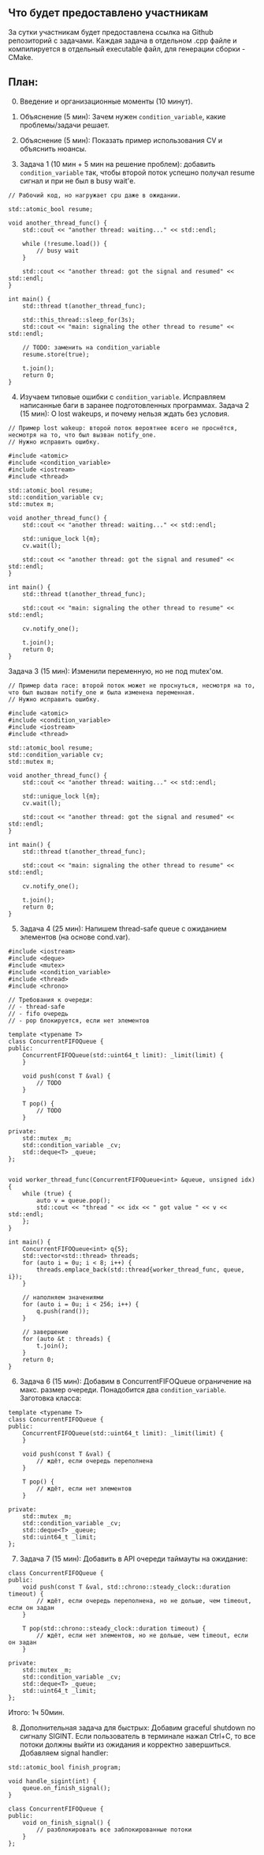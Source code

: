 ## Что будет предоставлено участникам
За сутки участникам будет предоставлена ссылка на Github репозиторий с задачами. Каждая задача в отдельном .cpp файле и компилируется в отдельный executable файл, для генерации сборки - CMake.

## План:

0) Введение и организационные моменты (10 минут).


1) Объяснение (5 мин): Зачем нужен `condition_variable`, какие проблемы/задачи решает.


2) Объяснение (5 мин): Показать пример использования CV и объяснить нюансы.


3) Задача 1 (10 мин + 5 мин на решение проблем): добавить `condition_variable` так, чтобы второй поток успешно получал resume сигнал и при не был в busy wait'е.
```
// Рабочий код, но нагружает cpu даже в ожидании.

std::atomic_bool resume;

void another_thread_func() {
    std::cout << "another thread: waiting..." << std::endl;

    while (!resume.load()) {
        // busy wait
    }

    std::cout << "another thread: got the signal and resumed" << std::endl;
}

int main() {
    std::thread t(another_thread_func);

    std::this_thread::sleep_for(3s);
    std::cout << "main: signaling the other thread to resume" << std::endl;

    // TODO: заменить на condition_variable
    resume.store(true);

    t.join();
    return 0;
}
```


4) Изучаем типовые ошибки с `condition_variable`. Исправляем написанные баги в заранее подготовленных программах.
Задача 2 (15 мин): О lost wakeups, и почему нельзя ждать без условия.
```
// Пример lost wakeup: второй поток вероятнее всего не проснётся, несмотря на то, что был вызван notify_one.
// Нужно исправить ошибку.

#include <atomic>
#include <condition_variable>
#include <iostream>
#include <thread>

std::atomic_bool resume;
std::condition_variable cv;
std::mutex m;

void another_thread_func() {
    std::cout << "another thread: waiting..." << std::endl;

    std::unique_lock l{m};
    cv.wait(l);

    std::cout << "another thread: got the signal and resumed" << std::endl;
}

int main() {
    std::thread t(another_thread_func);

    std::cout << "main: signaling the other thread to resume" << std::endl;

    cv.notify_one();

    t.join();
    return 0;
}
```


Задача 3 (15 мин):
Изменили переменную, но не под mutex'ом.
```
// Пример data race: второй поток может не проснуться, несмотря на то, что был вызван notify_one и была изменена переменная.
// Нужно исправить ошибку.

#include <atomic>
#include <condition_variable>
#include <iostream>
#include <thread>

std::atomic_bool resume;
std::condition_variable cv;
std::mutex m;

void another_thread_func() {
    std::cout << "another thread: waiting..." << std::endl;

    std::unique_lock l{m};
    cv.wait(l);

    std::cout << "another thread: got the signal and resumed" << std::endl;
}

int main() {
    std::thread t(another_thread_func);

    std::cout << "main: signaling the other thread to resume" << std::endl;

    cv.notify_one();

    t.join();
    return 0;
}
```


5) Задача 4 (25 мин): Напишем thread-safe queue с ожиданием элементов (на основе cond.var).
```
#include <iostream>
#include <deque>
#include <mutex>
#include <condition_variable>
#include <thread>
#include <chrono>

// Требования к очереди:
// - thread-safe
// - fifo очередь
// - pop блокируется, если нет элементов

template <typename T>
class ConcurrentFIFOQueue {
public:
    ConcurrentFIFOQueue(std::uint64_t limit): _limit(limit) {
    }

    void push(const T &val) {
        // TODO
    }

    T pop() {
        // TODO
    }

private:
    std::mutex _m;
    std::condition_variable _cv;
    std::deque<T> _queue;
};


void worker_thread_func(ConcurrentFIFOQueue<int> &queue, unsigned idx) {
    while (true) {
        auto v = queue.pop();
        std::cout << "thread " << idx << " got value " << v << std::endl;
    };
}

int main() {
    ConcurrentFIFOQueue<int> q{5};
    std::vector<std::thread> threads;
    for (auto i = 0u; i < 8; i++) {
        threads.emplace_back(std::thread{worker_thread_func, queue, i});
    }

    // наполняем значениями
	for (auto i = 0u; i < 256; i++) {
        q.push(rand());
    }

    // завершение
    for (auto &t : threads) {
        t.join();
    }
    return 0;
}
```


6) Задача 6 (15 мин): Добавим в ConcurrentFIFOQueue ограничение на макс. размер очереди. Понадобится два `condition_variable`. Заготовка класса:
```
template <typename T>
class ConcurrentFIFOQueue {
public:
    ConcurrentFIFOQueue(std::uint64_t limit): _limit(limit) {
    }

    void push(const T &val) {
        // ждёт, если очередь переполнена
    }

    T pop() {
        // ждёт, если нет элементов
    }

private:
    std::mutex _m;
    std::condition_variable _cv;
    std::deque<T> _queue;
    std::uint64_t _limit;
};
```


7) Задача 7 (15 мин): Добавить в API очереди таймауты на ожидание:
```
class ConcurrentFIFOQueue {
public:
    void push(const T &val, std::chrono::steady_clock::duration timeout) {
        // ждёт, если очередь переполнена, но не дольше, чем timeout, если он задан
    }

    T pop(std::chrono::steady_clock::duration timeout) {
        // ждёт, если нет элементов, но не дольше, чем timeout, если он задан
    }

private:
    std::mutex _m;
    std::condition_variable _cv;
    std::deque<T> _queue;
    std::uint64_t _limit;
};
```

Итого: 1ч 50мин.

8) Дополнительная задача для быстрых: Добавим graceful shutdown по сигналу SIGINT. Если пользователь в терминале нажал Ctrl+C, то все потоки должны выйти из ожидания и корректно завершиться. Добавляем signal handler:
```
std::atomic_bool finish_program;

void handle_sigint(int) {
    queue.on_finish_signal();
}

class ConcurrentFIFOQueue {
public:
    void on_finish_signal() {
        // разблокировать все заблокированные потоки
    }
};
```
